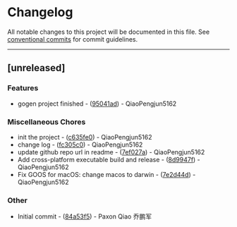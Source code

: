 # Changelog

All notable changes to this project will be documented in this file. See [conventional commits](https://www.conventionalcommits.org/) for commit guidelines.

---
## [unreleased]

### Features

- gogen project finished - ([95041ad](https://github.com/qiaopengjun5162/gogen/commit/95041adb4bb0dbae7520dc9e799c38342af0df21)) - QiaoPengjun5162

### Miscellaneous Chores

- init the project - ([c635fe0](https://github.com/qiaopengjun5162/gogen/commit/c635fe0c0a0f67059df7ddd702d5e06fda9ec8c9)) - QiaoPengjun5162
- change log - ([fc305c0](https://github.com/qiaopengjun5162/gogen/commit/fc305c091a512cee0be151df5cb14e972b7ce267)) - QiaoPengjun5162
- update github repo url in readme - ([7ef027a](https://github.com/qiaopengjun5162/gogen/commit/7ef027ae8208d6330293372cf2fe85ceaa455750)) - QiaoPengjun5162
- Add cross-platform executable build and release - ([8d9947f](https://github.com/qiaopengjun5162/gogen/commit/8d9947f0eb62cc3504095d98ab2c044fcd04aec1)) - QiaoPengjun5162
- Fix GOOS for macOS: change macos to darwin - ([7e2d44d](https://github.com/qiaopengjun5162/gogen/commit/7e2d44d65f2fdf25fb07dc729dddf4f945e55988)) - QiaoPengjun5162

### Other

- Initial commit - ([84a53f5](https://github.com/qiaopengjun5162/gogen/commit/84a53f5d981f8eed7abc41be8f88b2cdabf3aeae)) - Paxon Qiao 乔鹏军

<!-- generated by git-cliff -->

